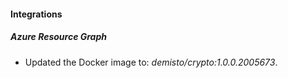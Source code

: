 
#### Integrations

##### Azure Resource Graph

- Updated the Docker image to: *demisto/crypto:1.0.0.2005673*.